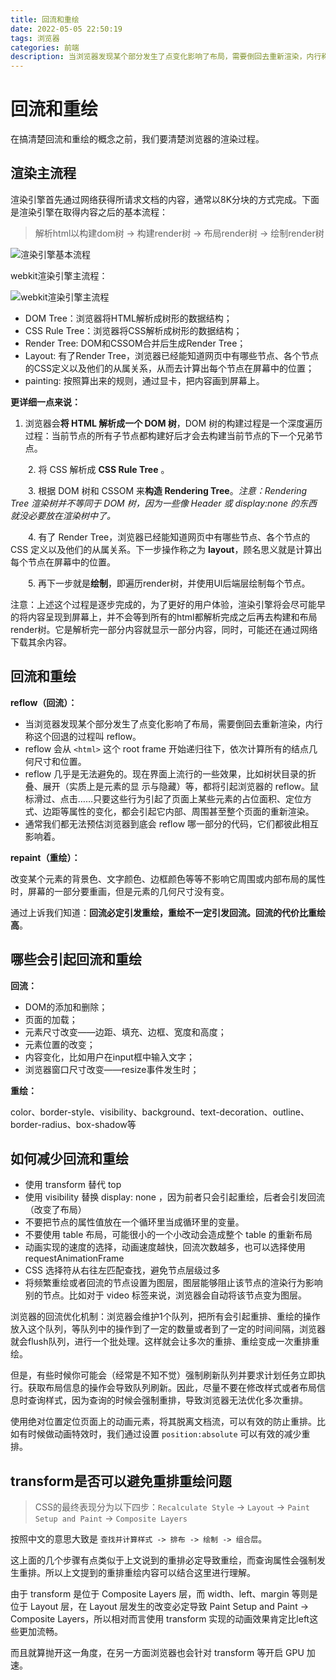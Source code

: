 ```yaml
---
title: 回流和重绘
date: 2022-05-05 22:50:19
tags: 浏览器
categories: 前端
description: 当浏览器发现某个部分发生了点变化影响了布局，需要倒回去重新渲染，内行称这个回退的过程叫 reflow。
---
```


# 回流和重绘

在搞清楚回流和重绘的概念之前，我们要清楚浏览器的渲染过程。

## 渲染主流程

渲染引擎首先通过网络获得所请求文档的内容，通常以8K分块的方式完成。下面是渲染引擎在取得内容之后的基本流程：

> 解析html以构建dom树 -> 构建render树 -> 布局render树 -> 绘制render树



![渲染引擎基本流程](https://cdn.jsdelivr.net/gh/ArthurWangCN/PictureBed/2011110316263715.png)



webkit渲染引擎主流程：

![webkit渲染引擎主流程](https://cdn.jsdelivr.net/gh/ArthurWangCN/PictureBed/2221918-20210110190201533-478320795.png)

+ DOM Tree：浏览器将HTML解析成树形的数据结构；
+ CSS Rule Tree：浏览器将CSS解析成树形的数据结构；
+ Render Tree: DOM和CSSOM合并后生成Render Tree；
+ Layout: 有了Render Tree，浏览器已经能知道网页中有哪些节点、各个节点的CSS定义以及他们的从属关系，从而去计算出每个节点在屏幕中的位置；
+ painting: 按照算出来的规则，通过显卡，把内容画到屏幕上。



**更详细一点来说：**

 1. 浏览器会**将 HTML 解析成一个 DOM 树**，DOM 树的构建过程是一个深度遍历过程：当前节点的所有子节点都构建好后才会去构建当前节点的下一个兄弟节点。

　　2. 将 CSS 解析成 **CSS Rule Tree** 。

　　3. 根据 DOM 树和 CSSOM 来**构造 Rendering Tree**。*注意：Rendering Tree 渲染树并不等同于 DOM 树，因为一些像 Header 或 display:none 的东西就没必要放在渲染树中了。*

　　4. 有了 Render Tree，浏览器已经能知道网页中有哪些节点、各个节点的 CSS 定义以及他们的从属关系。下一步操作称之为 **layout**，顾名思义就是计算出每个节点在屏幕中的位置。

　　5. 再下一步就是**绘制**，即遍历render树，并使用UI后端层绘制每个节点。

注意：上述这个过程是逐步完成的，为了更好的用户体验，渲染引擎将会尽可能早的将内容呈现到屏幕上，并不会等到所有的html都解析完成之后再去构建和布局render树。它是解析完一部分内容就显示一部分内容，同时，可能还在通过网络下载其余内容。



## 回流和重绘

**reflow（回流）：**

+ 当浏览器发现某个部分发生了点变化影响了布局，需要倒回去重新渲染，内行称这个回退的过程叫 reflow。
+ reflow 会从 `<html>` 这个 root frame 开始递归往下，依次计算所有的结点几何尺寸和位置。
+ reflow 几乎是无法避免的。现在界面上流行的一些效果，比如树状目录的折叠、展开（实质上是元素的显 示与隐藏）等，都将引起浏览器的 reflow。鼠标滑过、点击……只要这些行为引起了页面上某些元素的占位面积、定位方式、边距等属性的变化，都会引起它内部、周围甚至整个页面的重新渲染。
+ 通常我们都无法预估浏览器到底会 reflow 哪一部分的代码，它们都彼此相互影响着。



**repaint（重绘）：**

改变某个元素的背景色、文字颜色、边框颜色等等不影响它周围或内部布局的属性时，屏幕的一部分要重画，但是元素的几何尺寸没有变。



通过上诉我们知道：**回流必定引发重绘，重绘不一定引发回流。回流的代价比重绘高**。



## 哪些会引起回流和重绘

**回流：**

- DOM的添加和删除；
- 页面的加载；
- 元素尺寸改变——边距、填充、边框、宽度和高度；
- 元素位置的改变；
- 内容变化，比如用户在input框中输入文字；
- 浏览器窗口尺寸改变——resize事件发生时；



**重绘：**

color、border-style、visibility、background、text-decoration、outline、border-radius、box-shadow等



## 如何减少回流和重绘

- 使用 transform 替代 top
- 使用 visibility 替换 display: none ，因为前者只会引起重绘，后者会引发回流（改变了布局）
- 不要把节点的属性值放在一个循环里当成循环里的变量。
- 不要使用 table 布局，可能很小的一个小改动会造成整个 table 的重新布局
- 动画实现的速度的选择，动画速度越快，回流次数越多，也可以选择使用 requestAnimationFrame
- CSS 选择符从右往左匹配查找，避免节点层级过多
- 将频繁重绘或者回流的节点设置为图层，图层能够阻止该节点的渲染行为影响别的节点。比如对于 video 标签来说，浏览器会自动将该节点变为图层。



浏览器的回流优化机制：浏览器会维护1个队列，把所有会引起重排、重绘的操作放入这个队列，等队列中的操作到了一定的数量或者到了一定的时间间隔，浏览器就会flush队列，进行一个批处理。这样就会让多次的重排、重绘变成一次重排重绘。



但是，有些时候你可能会（经常是不知不觉）强制刷新队列并要求计划任务立即执行。获取布局信息的操作会导致队列刷新。因此，尽量不要在修改样式或者布局信息时查询样式，因为查询的时候会强制重排，导致浏览器无法优化多次重排。



使用绝对位置定位页面上的动画元素，将其脱离文档流，可以有效的防止重排。比如有时候做动画特效时，我们通过设置 `position:absolute` 可以有效的减少重排。





## transform是否可以避免重排重绘问题

> CSS的最终表现分为以下四步：`Recalculate Style` -> `Layout` -> `Paint Setup and Paint` -> `Composite Layers`

按照中文的意思大致是 `查找并计算样式 -> 排布 -> 绘制 -> 组合层`。

这上面的几个步骤有点类似于上文说到的重排必定导致重绘，而查询属性会强制发生重排。所以上文提到的重排重绘内容可以结合这里进行理解。

由于 transform 是位于 Composite Layers 层，而 width、left、margin 等则是位于 Layout 层，在 Layout 层发生的改变必定导致 Paint Setup and Paint -> Composite Layers，所以相对而言使用 transform 实现的动画效果肯定比left这些更加流畅。

而且就算抛开这一角度，在另一方面浏览器也会针对 transform 等开启 GPU 加速。
